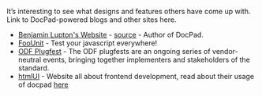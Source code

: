 It’s interesting to see what designs and features others have come up with. Link to DocPad-powered blogs and other sites here.

- [Benjamin Lupton's Website](http://balupton.com) - [source](https://github.com/balupton/balupton.docpad) - Author of DocPad.
- [FooUnit](http://foounit.org) - Test your javascript everywhere!
- [ODF Plugfest](http://www.odfplugfest.org/) - The ODF plugfests are an ongoing series of vendor-neutral events, bringing together implementers and stakeholders of the standard.
- [htmlUI](http://htmlui.com/index.html) - Website all about frontend development, read about their usage of docpad [here](http://htmlui.com/blog/2011-08-01-site-templates-with-static-html-nodejs.html)
